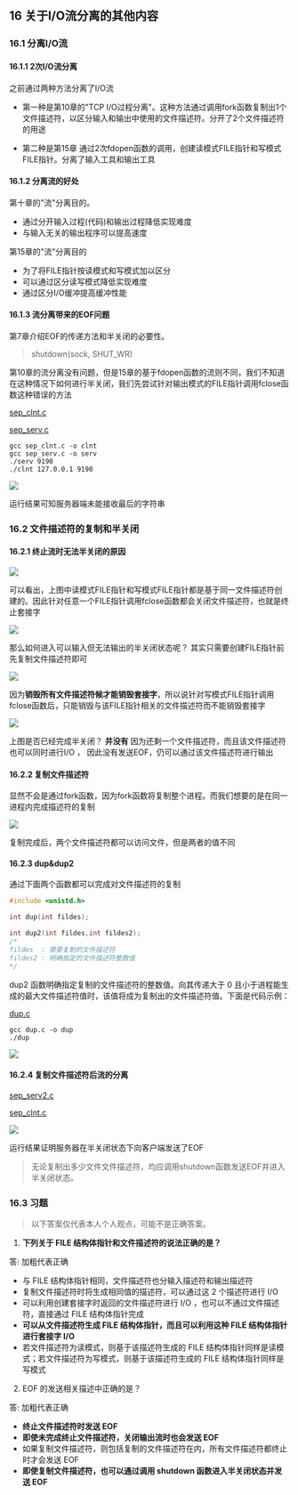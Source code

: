 ## 16 关于I/O流分离的其他内容

### 16.1 分离I/O流

#### 16.1.1 2次I/O流分离

之前通过两种方法分离了I/O流

- 第一种是第10章的"TCP I/O过程分离"。这种方法通过调用fork函数复制出1个文件描述符，以区分输入和输出中使用的文件描述符。分开了2个文件描述符的用途

- 第二种是第15章 通过2次fdopen函数的调用，创建读模式FILE指针和写模式FILE指针。分离了输入工具和输出工具

#### 16.1.2 分离流的好处

第十章的"流"分离目的。
- 通过分开输入过程(代码)和输出过程降低实现难度
- 与输入无关的输出程序可以提高速度

第15章的"流"分离目的
- 为了将FILE指针按读模式和写模式加以区分
- 可以通过区分读写模式降低实现难度
- 通过区分I/O缓冲提高缓冲性能

#### 16.1.3 流分离带来的EOF问题

第7章介绍EOF的传递方法和半关闭的必要性。
> shutdown(sock, SHUT_WR)

第10章的流分离没有问题，但是15章的基于fdopen函数的流则不同，我们不知道在这种情况下如何进行半关闭，我们先尝试针对输出模式的FILE指针调用fclose函数这种错误的方法

[sep_clnt.c](./sep_clnt.c)

[sep_serv.c](./sep_serv.c)

```
gcc sep_clnt.c -o clnt
gcc sep_serv.c -o serv
./serv 9190
./clnt 127.0.0.1 9190
```

![](https://s2.ax1x.com/2019/02/24/k4WdPI.png)

运行结果可知服务器端未能接收最后的字符串

### 16.2  文件描述符的复制和半关闭

#### 16.2.1 终止流时无法半关闭的原因

![](https://camo.githubusercontent.com/2d82e3d9cc978724b5c1fc7409fe4242072b4759/68747470733a2f2f692e6c6f6c692e6e65742f323031392f30312f33302f356335313231646138393935352e706e67)

可以看出，上图中读模式FILE指针和写模式FILE指针都是基于同一文件描述符创建的。因此针对任意一个FILE指针调用fclose函数都会关闭文件描述符，也就是终止套接字

![](https://camo.githubusercontent.com/994831b36e384970cee4762e838279133d961b1d/68747470733a2f2f692e6c6f6c692e6e65742f323031392f30312f33302f356335313232343035313830322e706e67)

那么如何进入可以输入但无法输出的半关闭状态呢？ 其实只需要创建FILE指针前先复制文件描述符即可

![](https://camo.githubusercontent.com/18d36df8381855e1998235ebce5273cde2d2d540/68747470733a2f2f692e6c6f6c692e6e65742f323031392f30312f33302f356335313232613435633566312e706e67)

因为**销毁所有文件描述符候才能销毁套接字**，所以说针对写模式FILE指针调用fclose函数后，只能销毁与该FILE指针相关的文件描述符而不能销毁套接字

![](https://camo.githubusercontent.com/a45757055634ba0e57d91beb392be9e35ebc3936/68747470733a2f2f692e6c6f6c692e6e65742f323031392f30312f33302f356335313233616437646633312e706e67)

上图是否已经完成半关闭？ **并没有** 因为还剩一个文件描述符，而且该文件描述符也可以同时进行I/O ， 因此没有发送EOF，仍可以通过该文件描述符进行输出


#### 16.2.2 复制文件描述符

显然不会是通过fork函数，因为fork函数将复制整个进程。而我们想要的是在同一进程内完成描述符的复制

![](https://camo.githubusercontent.com/f4644cbc98b93685f77a6d0b7b38bfc79e859440/68747470733a2f2f692e6c6f6c692e6e65742f323031392f30312f33302f356335313235373963343562362e706e67)

复制完成后，两个文件描述符都可以访问文件，但是两者的值不同


#### 16.2.3 dup&dup2

通过下面两个函数都可以完成对文件描述符的复制
```c++
#include <unistd.h>

int dup(int fildes);

int dup2(int fildes,int fildes2);
/*
fildes  : 需要复制的文件描述符
fildes2 : 明确指定的文件描述符整数值
*/
```
dup2 函数明确指定复制的文件描述符的整数值。向其传递大于 0 且小于进程能生成的最大文件描述符值时，该值将成为复制出的文件描述符值。下面是代码示例：

[dup.c](./dup.c)

```
gcc dup.c -o dup
./dup
```

![](https://s2.ax1x.com/2019/02/24/k45KeO.png)

#### 16.2.4 复制文件描述符后流的分离

[sep_serv2.c](./sep_serv2.c)

[sep_clnt.c](./sep_clnt.c)

![](https://s2.ax1x.com/2019/02/24/k47q8H.png)

运行结果证明服务器在半关闭状态下向客户端发送了EOF

> 无论复制出多少文件文件描述符，均应调用shutdown函数发送EOF并进入半关闭状态。

### 16.3 习题

> 以下答案仅代表本人个人观点，可能不是正确答案。

1. **下列关于 FILE 结构体指针和文件描述符的说法正确的是？**

答: 加粗代表正确

- 与 FILE 结构体指针相同，文件描述符也分输入描述符和输出描述符
- 复制文件描述符时将生成相同值的描述符，可以通过这 2 个描述符进行 I/O
- 可以利用创建套接字时返回的文件描述符进行 I/O ，也可以不通过文件描述符，直接通过 FILE 结构体指针完成
- **可以从文件描述符生成 FILE 结构体指针，而且可以利用这种 FILE 结构体指针进行套接字 I/O**
- 若文件描述符为读模式，则基于该描述符生成的 FILE 结构体指针同样是读模式；若文件描述符为写模式，则基于该描述符生成的 FILE 结构体指针同样是写模式

2. EOF 的发送相关描述中正确的是？

答: 加粗代表正确

- **终止文件描述符时发送 EOF**
- **即使未完成终止文件描述符，关闭输出流时也会发送 EOF**
- 如果复制文件描述符，则包括复制的文件描述符在内，所有文件描述符都终止时才会发送 EOF
- **即使复制文件描述符，也可以通过调用 shutdown 函数进入半关闭状态并发送 EOF**